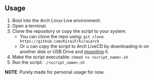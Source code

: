 ## Usage
1. Boot into the Arch Linux Live environment.
2. Open a terminal.
3. Clone the repository or copy the script to your system.
   - You can clone the repo using: `git clone https://github.com/KiraiF/kiraiarch`
   - Or u can copy the script to Arch LiveCD by downloading in on another disk or USB Drive and [mounting](https://man.archlinux.org/man/mount.8) it.  
5. Make the script executable: `chmod +x <script_name>.sh`
6. Run the script: `./<script_name>.sh`

**NOTE**: Purely made for personal usage for now.
